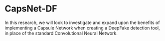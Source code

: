 # CapsNet-DF
In this research, we will look to investigate and expand upon the benefits of  implementing a Capsule Network when creating a DeepFake detection tool, in place of the  standard Convolutional Neural Network. 
